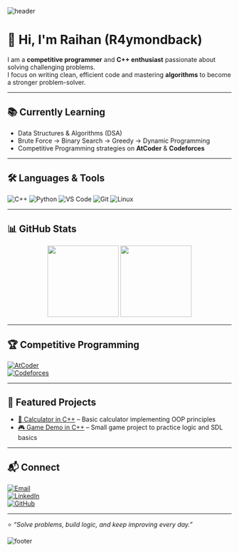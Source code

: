 <!-- Banner elegan -->
![header](https://capsule-render.vercel.app/api?type=waving&color=gradient&height=180&section=header&text=Raihan%20%7C%20R4ymondback&fontSize=40&fontAlignY=35&desc=Competitive%20Programmer%20%7C%20C++%20Enthusiast&descAlignY=55&descAlign=50)

# 👋 Hi, I'm Raihan (R4ymondback)

I am a **competitive programmer** and **C++ enthusiast** passionate about solving challenging problems.  
I focus on writing clean, efficient code and mastering **algorithms** to become a stronger problem-solver.  

---

## 📚 Currently Learning
- Data Structures & Algorithms (DSA)  
- Brute Force → Binary Search → Greedy → Dynamic Programming  
- Competitive Programming strategies on **AtCoder** & **Codeforces**

---

## 🛠️ Languages & Tools
![C++](https://img.shields.io/badge/-C++-00599C?style=flat-square&logo=c%2B%2B&logoColor=white)
![Python](https://img.shields.io/badge/-Python-3776AB?style=flat-square&logo=python&logoColor=white)
![VS Code](https://img.shields.io/badge/-VS%20Code-0078d7?style=flat-square&logo=visual-studio-code&logoColor=white)
![Git](https://img.shields.io/badge/-Git-F05032?style=flat-square&logo=git&logoColor=white)
![Linux](https://img.shields.io/badge/-Linux-FCC624?style=flat-square&logo=linux&logoColor=black)

---

## 📊 GitHub Stats
<p align="center">
  <img src="https://github-readme-stats.vercel.app/api?username=R4ymondback&show_icons=true&theme=tokyonight&count_private=true" height="160"/>
  <img src="https://github-readme-stats.vercel.app/api/top-langs/?username=R4ymondback&layout=compact&theme=tokyonight" height="160"/>
</p>

---

## 🏆 Competitive Programming
[![AtCoder](https://badgen.org/img/atcoder/R4ymondback/rating?label=AtCoder&color=purple)](https://atcoder.jp/users/R4ymondback)  
[![Codeforces](https://codeforces-readme-stats.vercel.app/api/card?username=R4ymondback)](https://codeforces.com/profile/R4ymondback)

---

## 🚀 Featured Projects
- [🔢 Calculator in C++](#) – Basic calculator implementing OOP principles  
- [🎮 Game Demo in C++](#) – Small game project to practice logic and SDL basics  

---

## 📬 Connect
[![Email](https://img.shields.io/badge/Email-D14836?logo=gmail&logoColor=white)](mailto:youremail@gmail.com)  
[![LinkedIn](https://img.shields.io/badge/LinkedIn-0A66C2?logo=linkedin&logoColor=white)](https://www.linkedin.com/in/username)  
[![GitHub](https://img.shields.io/badge/GitHub-181717?logo=github&logoColor=white)](https://github.com/R4ymondback)

---

⭐ *“Solve problems, build logic, and keep improving every day.”*

![footer](https://capsule-render.vercel.app/api?type=waving&color=gradient&height=100&section=footer)

